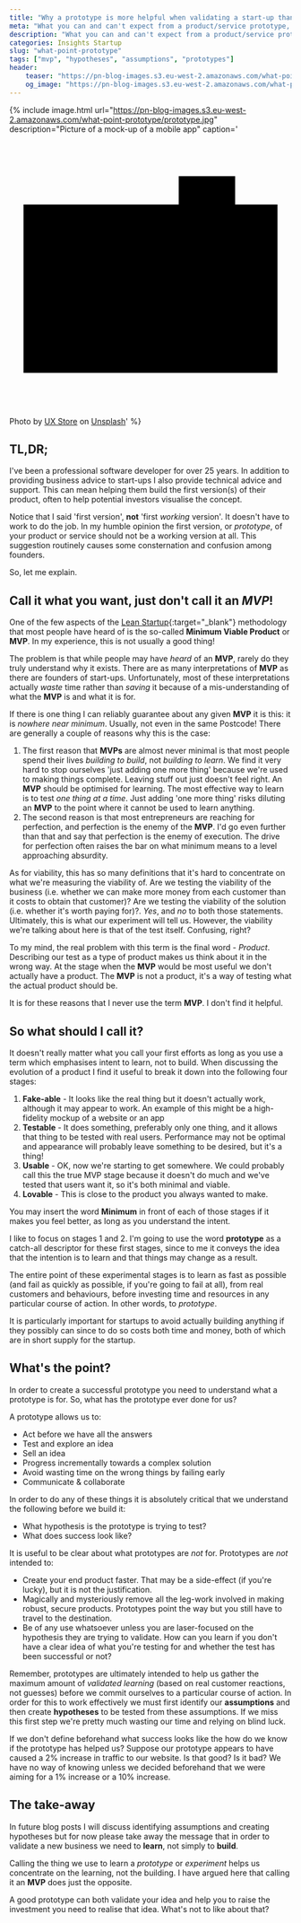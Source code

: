 ```yaml
---
title: "Why a prototype is more helpful when validating a start-up than an MVP"
meta: "What you can and can't expect from a product/service prototype, and why they are important"
description: "What you can and can't expect from a product/service prototype, and why they are important"
categories: Insights Startup
slug: "what-point-prototype"
tags: ["mvp", "hypotheses", "assumptions", "prototypes"]
header:
    teaser: "https://pn-blog-images.s3.eu-west-2.amazonaws.com/what-point-prototype/prototype.jpg"
    og_image: "https://pn-blog-images.s3.eu-west-2.amazonaws.com/what-point-prototype/prototype.jpg"
---
```


{% include image.html url="https://pn-blog-images.s3.eu-west-2.amazonaws.com/what-point-prototype/prototype.jpg" description="Picture of a mock-up of a mobile app" caption='<svg class="icon camera-icon" viewBox="0 0 20 20" version="1.1" aria-labelledby="title"><title>camera</title><path d="M1,5H19V16.91H1ZM12,3h4V5H12ZM10,13.27a2.32,2.32,0,0,1,0-4.64h0a2.32,2.32,0,0,1,0,4.64Z"></path></svg><span>Photo by <a href="https://unsplash.com/@uxstore?utm_source=unsplash&amp;utm_medium=referral&amp;utm_content=creditCopyText">UX Store</a> on <a href="https://unsplash.com/s/photos/prototyping?utm_source=unsplash&amp;utm_medium=referral&amp;utm_content=creditCopyText">Unsplash</a></span>' %}

## TL,DR;

I've been a professional software developer for over 25 years.  In addition to providing business advice to start-ups I also provide technical advice and support. This can mean helping them build the first version(s) of their product, often to help potential investors visualise the concept.

Notice that I said 'first version', **not** 'first *working* version'. It doesn't have to work to do the job.  In my humble opinion the first version, or *prototype*, of your product or service should not be a working version at all. This suggestion routinely causes some consternation and confusion among founders.

So, let me explain.

## Call it what you want, just don't call it an *MVP*!

One of the few aspects of the [Lean Startup][leanstartup]{:target="_blank"} methodology that most people have heard of is the so-called **Minimum Viable Product** or **MVP**. In my experience, this is not usually a good thing!

The problem is that while people may have *heard* of an **MVP**, rarely do they truly understand why it exists.  There are as many interpretations of **MVP** as there are founders of start-ups. Unfortunately, most of these interpretations actually *waste* time rather than *saving* it because of a mis-understanding of what the **MVP** is and what it is for.

If there is one thing I can reliably guarantee about any given **MVP** it is this: it is *nowhere near minimum*. Usually, not even in the same Postcode! There are generally a couple of reasons why this is the case:

 1. The first reason that **MVPs** are almost never minimal is that most people spend their lives *building to build*, not *building to learn*. We find it very hard to stop ourselves 'just adding one more thing' because we're used to making things complete.  Leaving stuff out just doesn't feel right. An **MVP** should be optimised for learning. The most effective way to learn is to test *one thing at a time*.  Just adding 'one more thing' risks diluting an **MVP** to the point where it cannot be used to learn anything.
 2. The second reason is that most entrepreneurs are reaching for perfection, and perfection is the enemy of the **MVP**. I'd go even further than that and say that perfection is the enemy of execution. The drive for perfection often raises the bar on what minimum means to a level approaching absurdity.

As for viability, this has so many definitions that it's hard to concentrate on what we're measuring the viability of.  Are we testing the viability of the business (i.e. whether we can make more money from each customer than it costs to obtain that customer)? Are we testing the viability of the solution (i.e. whether it's worth paying for)?. *Yes*, and *no* to both those statements. Ultimately, this is what our experiment will tell us.  However, the viability we're talking about here is that of the test itself. Confusing, right?

To my mind, the real problem with this term is the final word - *Product*. Describing our test as a type of product makes us think about it in the wrong way. At the stage when the **MVP** would be most useful we don't actually have a product. The **MVP** is not a product, it's a way of testing what the actual product should be.

It is for these reasons that I never use the term **MVP**. I don't find it helpful.

## So what should I call it?

It doesn't really matter what you call your first efforts as long as you use a term which emphasises intent to learn, not to build.  When discussing the evolution of a product I find it useful to break it down into the following four stages:

 1. **Fake-able** - It looks like the real thing but it doesn't actually work, although it may appear to work.  An example of this might be a high-fidelity mockup of a website or an app
 2. **Testable** - It does something, preferably only one thing, and it allows that thing to be tested with real users. Performance may not be optimal and appearance will probably leave something to be desired, but it's a thing! 
 3. **Usable** - OK, now we're starting to get somewhere. We could probably call this the true MVP stage because it doesn't do much and we've tested that users want it, so it's both minimal and viable.
 4. **Lovable** - This is close to the product you always wanted to make.

You may insert the word **Minimum** in front of each of those stages if it makes you feel better, as long as you understand the intent.

I like to focus on stages 1 and 2. I'm going to use the word **prototype** as a catch-all descriptor for these first stages, since to me it conveys the idea that the intention is to learn and that things may change as a result.

The entire point of these experimental stages is to learn as fast as possible (and fail as quickly as possible, if you're going to fail at all), from real customers and behaviours, before investing time and resources in any particular course of action.  In other words, to *prototype*.

It is particularly important for startups to avoid actually building anything if they possibly can since to do so costs both time and money, both of which are in short supply for the startup.

## What's the point?

In order to create a successful prototype you need to understand what a prototype is for. So, what has the prototype ever done for us?

A prototype allows us to:

- Act before we have all the answers
- Test and explore an idea
- Sell an idea
- Progress incrementally towards a complex solution
- Avoid wasting time on the wrong things by failing early
- Communicate & collaborate

In order to do any of these things it is absolutely critical that we understand the following before we build it:

- What hypothesis is the prototype is trying to test?
- What does success look like?

It is useful to be clear about what prototypes are *not* for. Prototypes are *not* intended to:
  
- Create your end product faster. That may be a side-effect (if you're lucky), but it is not the justification.
- Magically and mysteriously remove all the leg-work involved in making robust, secure products.  Prototypes point the way but you still have to travel to the destination.
- Be of any use whatsoever unless you are laser-focused on the hypothesis they are trying to validate. How can you learn if you don't have a clear idea of what you're testing for and whether the test has been successful or not?

Remember, prototypes are ultimately intended to help us gather the maximum amount of *validated learning* (based on real customer reactions, not guesses) before we commit ourselves to a particular course of action.  In order for this to work effectively we must first identify our **assumptions** and then create **hypotheses** to be tested from these assumptions.  If we miss this first step we're pretty much wasting our time and relying on blind luck.

If we don't define beforehand what success looks like the how do we know if the prototype has helped us? Suppose our prototype appears to have caused a 2% increase in traffic to our website.  Is that good?  Is it bad? We have no way of knowing unless we decided beforehand that we were aiming for a 1% increase or a 10% increase.

## The take-away

In future blog posts I will discuss identifying assumptions and creating hypotheses but for now please take away the message that in order to validate a new business we need to **learn**, not simply to **build**.

Calling the thing we use to learn a *prototype* or *experiment* helps us concentrate on the learning, not the building. I have argued here that calling it an **MVP** does just the opposite.

A good prototype can both validate your idea and help you to raise the investment you need to realise that idea.  What's not to like about that?

   
 [geoaccel]: https://geovation.uk/accelerator/
 [leanstartup]: http://theleanstartup.com/
